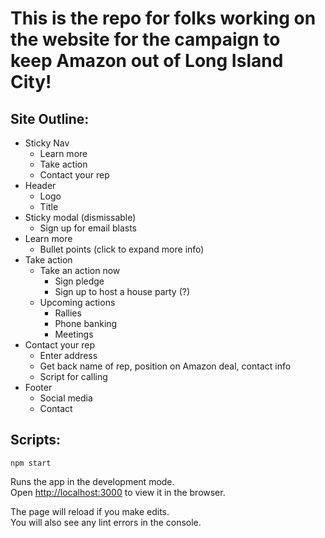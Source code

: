 # This is the repo for folks working on the website for the campaign to keep Amazon out of Long Island City!

## Site Outline:

- Sticky Nav
  - Learn more
  - Take action
  - Contact your rep
- Header
  - Logo
  - Title
- Sticky modal (dismissable)
  - Sign up for email blasts
- Learn more
  - Bullet points (click to expand more info)
- Take action
  - Take an action now
    - Sign pledge
    - Sign up to host a house party (?)
  - Upcoming actions
    - Rallies
    - Phone banking
    - Meetings
- Contact your rep
  - Enter address
  - Get back name of rep, position on Amazon deal, contact info
  - Script for calling
- Footer
  - Social media
  - Contact


## Scripts:

`npm start`

Runs the app in the development mode.<br>
Open [http://localhost:3000](http://localhost:3000) to view it in the browser.

The page will reload if you make edits.<br>
You will also see any lint errors in the console.
